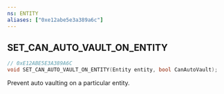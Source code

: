 ```yaml
---
ns: ENTITY
aliases: ["0xe12abe5e3a389a6c"]
---
```

## SET_CAN_AUTO_VAULT_ON_ENTITY

```c
// 0xE12ABE5E3A389A6C
void SET_CAN_AUTO_VAULT_ON_ENTITY(Entity entity, bool CanAutoVault);
```

Prevent auto vaulting on a particular entity.

